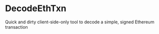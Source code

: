 # DecodeEthTxn
Quick and dirty client-side-only tool to decode a simple, signed Ethereum transaction
